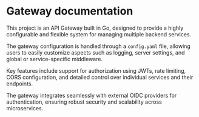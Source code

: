 # Gateway documentation

This project is an API Gateway built in Go, designed to provide a highly configurable and flexible system for managing multiple backend services.

The gateway configuration is handled through a `config.yaml` file, allowing users to easily customize aspects such as logging, server settings, and global or service-specific middleware.

Key features include support for authorization using JWTs, rate limiting, CORS configuration, and detailed control over individual services and their endpoints.

The gateway integrates seamlessly with external OIDC providers for authentication, ensuring robust security and scalability across microservices.
